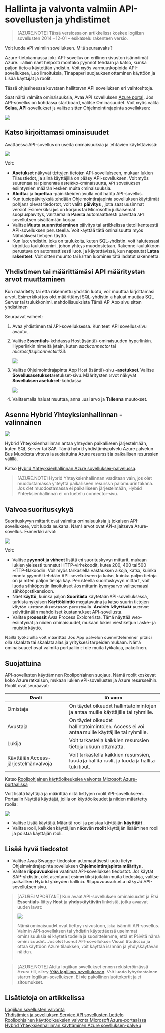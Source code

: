 <properties
    pageTitle="Hallinta ja yhdistimien ja sovelluksen Service API-sovellusten valvonta | Microsoft Azure"
    description="Näytä suorituskykyä yhdistimien ja API sovellusten logiikan-sovelluksissa microservices arkkitehtuuri"
    services="app-service\logic"
    documentationCenter=".net,nodejs,java"
    authors="MandiOhlinger"
    manager="anneta"
    editor="cgronlun"/>

<tags
    ms.service="logic-apps"
    ms.workload="integration"
    ms.tgt_pltfrm="na"
    ms.devlang="na"
    ms.topic="article"
    ms.date="10/18/2016"
    ms.author="mandia"/>

# <a name="manage-and-monitor-your-built-in-api-apps-and-connectors"></a>Hallinta ja valvonta valmiin API-sovellusten ja yhdistimet

>[AZURE.NOTE] Tässä versiossa on artikkelissa koskee logiikan sovellusten 2014 – 12-01 – esikatselu rakenteen versio.

Voit luoda API valmiin sovelluksen. Mitä seuraavaksi?

Azure-tietokannassa joka API-sovellus on erillinen sivuston isännöimät Azure. Tällöin näet helposti montako pyynnöt tehdään ja katso, kuinka paljon tietoja käytetään yhdistin. Voit myös varmuuskopioida API-sovelluksen, Luo ilmoituksia, Tinapaperi suojauksen ottaminen käyttöön ja Lisää käyttäjät ja roolit.

Tässä ohjeaiheessa kuvataan hallittavan API sovelluksen eri vaihtoehtoja.

Saat näitä valmiita ominaisuuksia, Avaa API sovelluksen [Azure portal](http://go.microsoft.com/fwlink/p/?LinkID=525040). Jos API-sovellus on kohdassa startboard, valitse Ominaisuudet. Voit myös valita **Selaa**, **API**-sovellukset ja valitse sitten Ohjelmointirajapinta sovelluksen:

![][browse]

## <a name="see-the-properties-you-entered"></a>Katso kirjoittamasi ominaisuudet

Avattaessa API-sovellus on useita ominaisuuksia ja tehtävien käytettävissä:

![][settings]

Voit:

- **Asetukset** näkyvät tiettyjen tietojen API-sovellukseen, mukaan lukien Tilaustiedot, ja siinä käyttäjillä on pääsy API-sovelluksen. Voit myös suurentaa tai pienentää asteikko-ominaisuutta, API sovelluksen esiintymien määrän kesken muita ominaisuuksia.
- **Aloittaa** ja **lopettaa** -painikkeiden avulla voit hallita API-sovellus.
- Kun tuotepäivityksiä tehdään Ohjelmointirajapinta sovelluksen käyttämät pohjana olevat tiedostot, voit valita **päivitys** , jotta saat uusimmat versiot. Esimerkiksi jos on korjaus tai Microsoftin julkaisemat suojauspäivitys, valitsemalla **Päivitä** automaattisesti päivittää API sovelluksen sisältämään korjaa.
- Valitse **Muuta suunnitteleminen** päivitys tai artikkelissa tietoliikenteestä API-sovelluksen perusteella. Voit käyttää tätä ominaisuutta myös Nähdäksesi tietojen käyttö.
- Kun luot yhdistin, joka on taulukoita, kuten SQL-yhdistin, voit halutessasi kirjoittaa taulukkonimi, johon yhteys muodostetaan. Rakenne-taulukkoon perustuva on automaattisesti luotu ja käytettävissä, kun napsautat **Lataa rakenteet**. Voit sitten muunto tai kartan luominen tätä ladatut rakennetta.

## <a name="change-your-connector-or-api-configuration-values-you-entered"></a>Yhdistimen tai määrittämäsi API määritysten arvot muuttaminen

Kun määritetty tai että rakennettu yhdistin luotu, voit muuttaa kirjoittamasi arvot. Esimerkiksi jos olet määrittänyt SQL-yhdistin ja haluat muuttaa SQL Server tai taulukkonimi, mahdollisuuksista Tämä API App sivu sitten yhdistimen.

Seuraavat vaiheet:

1. Avaa yhdistimen tai API-sovelluksessa. Kun teet, API sovellus-sivu avautuu.
2. Valitse **Essentials**-kohdassa Host (isäntä)-ominaisuuden hyperlinkin. Hyperlinkin nimeltä jotain, kuten *slackconnector* tai *microsoftsqlconnector123*:

    ![][apiapphost]

3. Valitse Ohjelmointirajapinta App Host (isäntä)-sivu **-asetukset**. Valitse **Sovellusasetukset**asetukset-sivu. Määritysten arvot näkyvät **Sovelluksen asetukset**-kohdassa:

    ![][hostsettings]

4. Valitsemalla haluat muuttaa, anna uusi arvo ja **Tallenna** muutokset.


## <a name="install-the-hybrid-connection-manager---optional"></a>Asenna Hybrid Yhteyksienhallinnan - valinnainen

![][hcsetup]

Hybrid Yhteyksienhallinnan antaa yhteyden paikalliseen järjestelmään, kuten SQL Server tai SAP. Tämä hybrid yhdistämispalvelu Azure palvelun Bus Muodosta yhteys ja suojattuina Azure resurssit ja paikallisen resurssien välillä.

Katso [Hybrid Yhteyksienhallinnan Azure sovelluksen-palvelussa](app-service-logic-hybrid-connection-manager.md).

> [AZURE.NOTE] Hybrid Yhteyksienhallinnan vaaditaan vain, jos olet muodostamassa yhteyttä paikalliseen resurssin palomuurin takana. Jos olet muodostamassa ei paikalliseen järjestelmään, Hybrid Yhteyksienhallinnan ei on lueteltu connector-sivu.

## <a name="monitor-the-performance"></a>Valvoa suorituskykyä
Suorituskyvyn mittarit ovat valmiita ominaisuuksia ja jokaisen API-sovelluksen, voit luoda mukana. Nämä arvot ovat API-sijaitseva Azure-sovellus. Esimerkki arvot:

![][monitoring]

Voit:

- Valitse **pyynnöt ja virheet** lisätä eri suorituskyvyn mittarit, mukaan lukien yleisesti tunnetut HTTP-virhekoodit, kuten 200, 400 tai 500 HTTP-tilakoodin. Voit myös tarkastella vastauksen aikoja, katso, kuinka monta pyynnöt tehdään API-sovellukseen ja katso, kuinka paljon tietoja on ja miten paljon tietoja käy. Perusteella suorituskyvyn mittarit, voit luoda sähköpostin ilmoitukset Jos mittarin kynnysarvo valitsemaasi sähköpostikansioon.
- Näet **käyttö**, kuinka paljon **Suoritinta** käytetään API-sovelluksessa, tarkista nykyisen **Käyttökiintiö** megatavuina ja katso suurin tietojen käytön kustannukset-tason perusteella. **Arvioitu käyttävät** auttavat selvittämään mahdolliset kustannukset API-sovellusta.
- Valitse **prosessit** Avaa Process Explorerista. Tämä näyttää web-esiintymät ja niiden ominaisuudet, mukaan lukien viestiketjun Laske- ja muistin käyttö.

Näillä työkaluilla voit määrittää Jos App palvelun suunnitteleminen pitäisi olla skaalata tai skaalata alas ja yrityksesi tarpeiden mukaan. Nämä ominaisuudet ovat valmiita portaaliin ei ole muita työkaluja, pakollinen.

## <a name="control-the-security"></a>Suojattuina

API-sovellusten käyttäminen Roolipohjainen suojaus. Nämä roolit koskevat koko Azure ratkaisun, mukaan lukien API-sovellusten ja Azure resursseihin. Roolit ovat seuraavat:

Rooli | Kuvaus
--- | ---
Omistaja | On täydet oikeudet hallintatoimintojen ja antaa muille käyttäjille tai ryhmille.
Avustaja | On täydet oikeudet hallintatoimintojen. Access ei voi antaa muille käyttäjille tai ryhmille.
Lukija | Voit tarkastella kaikkien resurssien tietoja lukuun ottamatta.
Käyttäjän Access-järjestelmänvalvoja | Voit tarkastella kaikkien resurssien, luoda ja hallita roolit ja luoda ja hallita tuki liput.

Katso [Roolipohjainen käyttöoikeuksien valvonta Microsoft Azure-portaalissa](../active-directory/role-based-access-control-configure.md).

Voit lisätä käyttäjiä ja määrittää niitä tiettyjen roolit API-sovellukseen. Portaalin Näyttää käyttäjät, joilla on käyttöoikeudet ja niiden määritetty roolia:

![][access]  

- Valitse Lisää käyttäjä, Määritä rooli ja poistaa käyttäjän **käyttäjät** .
- Valitse rooli, kaikkien käyttäjien näkevän **roolit** käyttäjän lisääminen rooli ja poistaa käyttäjän rooli.


## <a name="more-good-stuff"></a>Lisää hyvä tiedostot
- Valitse Avaa Swagger tiedoston automaattisesti luotu tietyn Ohjelmointirajapinta sovelluksen **Ohjelmointirajapinta määritys** .
- Valitse **riippuvuuksien** vaatimat API-sovelluksen tiedostot. Jos käytät SAP-yhdistin, olet asentanut esimerkiksi joitakin muita tiedostoja, valitse paikallisen Hybrid yhteyden hallinta. Riippuvuussuhteita näkyvät API-sovelluksen sivu.

>[AZURE.IMPORTANT] Kun avaat API-sovelluksen ominaisuudet ja Etsi **Essentials**-liittyy **Host** ja **yhdyskäytävän** linkeistä, jotka avaavat uuden lavat:
>
> ![][host]
>
>Nämä ominaisuudet ovat tiettyyn sivustoon, joka isännöi API-sovellus. Valmiin API-sovelluksen tai yhdistin käytettäessä useimmat ominaisuuksia ei käytetä todella ja suosittelemme, että et Päivitä nämä ominaisuudet. Jos olet luonut API-sovelluksen Visual Studiossa ja ottaa käyttöön Azure tilauksen, voit käyttää isännän ja yhdyskäytävän näiden. <br/><br/>


>[AZURE.NOTE] Aloita logiikan sovellukset ennen rekisteröimässä Azure-tili, siirry [Yritä logiikan-sovellukseen](https://tryappservice.azure.com/?appservice=logic). Voit luoda lyhytkestoinen starter logiikan-sovelluksen. Ei ole pakollinen luottokortit ja ei sitoumukset.

## <a name="read-more"></a>Lisätietoja on artikkelissa

[Logiikan sovellusten valvonta](app-service-logic-monitor-your-logic-apps.md)<br/>
[Yhdistimien ja sovelluksen Service API sovellusten luettelo](app-service-logic-connectors-list.md)<br/>
[Roolipohjainen käyttöoikeuksien valvonta Microsoft Azure-portaalissa](../active-directory/role-based-access-control-configure.md)<br/>
[Hybrid Yhteyksienhallinnan käyttäminen Azure sovelluksen-palvelu](app-service-logic-hybrid-connection-manager.md)


<!--Image references-->
[browse]: ./media/app-service-logic-monitor-your-connectors/browse.png
[settings]: ./media/app-service-logic-monitor-your-connectors/settings.png
[hcsetup]: ./media/app-service-logic-monitor-your-connectors/hcsetup.png
[monitoring]: ./media/app-service-logic-monitor-your-connectors/monitoring.png
[access]: ./media/app-service-logic-monitor-your-connectors/access.png
[host]: ./media/app-service-logic-monitor-your-connectors/host.png
[hostsettings]: ./media/app-service-logic-monitor-your-connectors/hostsettings.png
[apiapphost]: ./media/app-service-logic-monitor-your-connectors/apiapphost.png

